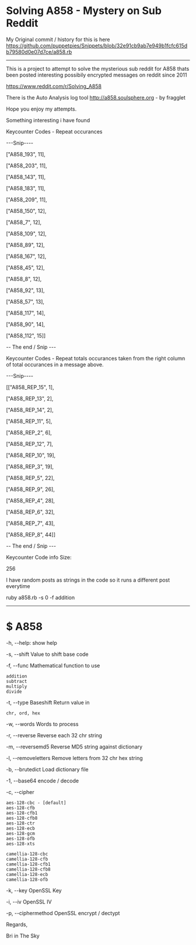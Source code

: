 Solving A858 - Mystery on Sub Reddit
====================================

My Original commit / history for this is here https://github.com/puppetpies/Snippets/blob/32e91cb9ab7e949b1fcfc615db79580d0e07d7ce/a858.rb

----

This is a project to attempt to solve the mysterious sub reddit for A858 thats been posted interesting possibily encrypted messages on reddit since 2011

https://www.reddit.com/r/Solving_A858

There is the Auto Analysis log tool http://a858.soulsphere.org - by fragglet

Hope you enjoy my attempts.

Something interesting i have found

Keycounter Codes - Repeat occurances

---Snip----

 ["A858_193", 11],
 
 ["A858_203", 11],
 
 ["A858_143", 11],
 
 ["A858_183", 11],
 
 ["A858_209", 11],
 
 ["A858_150", 12],
 
 ["A858_7", 12],
 
 ["A858_109", 12],
 
 ["A858_89", 12],
 
 ["A858_167", 12],
 
 ["A858_45", 12],
 
 ["A858_8", 12],
 
 ["A858_92", 13],
 
 ["A858_57", 13],
 
 ["A858_117", 14],
 
 ["A858_90", 14],
 
 ["A858_112", 15]]

-- The end / Snip ---

Keycounter Codes - Repeat totals occurances taken from the right column of total occurances in a message above.

---Snip----

[["A858_REP_15", 1],

 ["A858_REP_13", 2],

 ["A858_REP_14", 2],

 ["A858_REP_11", 5],

 ["A858_REP_2", 6],

 ["A858_REP_12", 7],

 ["A858_REP_10", 19],

 ["A858_REP_3", 19],

 ["A858_REP_5", 22],

 ["A858_REP_9", 26],

 ["A858_REP_4", 28],

 ["A858_REP_6", 32],

 ["A858_REP_7", 43],

 ["A858_REP_8", 44]]

-- The end / Snip ---


Keycounter Code info Size:

256

I have random posts as strings in the code so it runs a different post everytime


ruby a858.rb -s 0 -f addition

-------------------------------------------

$ A858 
================================= 

-h, --help:
   show help

-s, --shift
    Value to shift base code

-f, --func
    Mathematical function to use
    
    addition
    subtract
    multiply
    divide

-t, --type
    Baseshift Return value in
    
    chr, ord, hex

-w, --words
    Words to process

-r, --reverse
    Reverse each 32 chr string

-m, --reversemd5
    Reverse MD5 string against dictionary
    
-l, --removeletters
    Remove letters from 32 chr hex string

-b, --brutedict
    Load dictionary file

-1, --base64
    encode / decode

-c, --cipher

    aes-128-cbc - [default]
    aes-128-cfb
    aes-128-cfb1
    aes-128-cfb8
    aes-128-ctr
    aes-128-ecb
    aes-128-gcm
    aes-128-ofb
    aes-128-xts

    camellia-128-cbc
    camellia-128-cfb
    camellia-128-cfb1
    camellia-128-cfb8
    camellia-128-ecb
    camellia-128-ofb

-k, --key
    OpenSSL Key
    
-i, --iv
    OpenSSL IV

-p, --ciphermethod
    OpenSSL
    encrypt / dectypt
 

Regards,


Bri in The Sky
